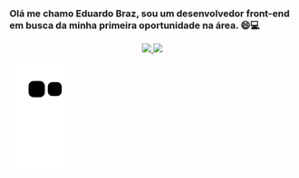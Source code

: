 ### Olá me chamo Eduardo Braz, sou um desenvolvedor front-end em busca da minha primeira oportunidade na área. 😄💻

<div align="center">
  <a href="https://github.com/EduardoBraz1">
  <img height="180em" src="https://github-readme-stats.vercel.app/api?username=EduardoBraz1&show_icons=true&theme=dracula&include_all_commits=true&count_private=true"/>
  <img height="180em" src="https://github-readme-stats.vercel.app/api/top-langs/?username=EduardoBraz1&layout=compact&langs_count=7&theme=dracula"/>
</div>
 
 ![snake gif](https://github.com/EduardoBraz1/EduardoBraz1/blob/output/github-contribution-grid-snake.svg)
